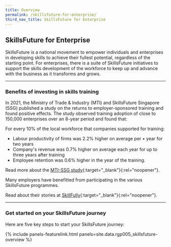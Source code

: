 ```yaml
---
title: Overview
permalink: /skillsfuture-for-enterprise/
third_nav_title: SkillsFuture for Enterprise
---
```


## SkillsFuture for Enterprise

SkillsFuture is a national movement to empower individuals and enterprises in developing skills to achieve their fullest potential, regardless of the starting point. For enterprises, there is a suite of SkillsFuture initiatives to support the skills development of the workforce to keep up and advance with the business as it transforms and grows.


----

### Benefits of investing in skills training

In 2021, the Ministry of Trade & Industry (MTI) and SkillsFuture Singapore (SSG) published a study on the returns to employer-sponsored training and found positive effects. The study observed
training adoption of close to 150,000 enterprises over an 8-year period and found that:

For every 10% of the local workforce that companies supported for training:

- Labour productivity of firms was 2.2% higher on average per • year for two years
- Company's revenue was 0.7% higher on average each year for up to three years after training
- Employee retention was 0.6% higher in the year of the training.

Read more about the [MTI-SSG study](https://www.enterprisejobskills.gov.sg/content/resources/epjs-mti-ssg-study-aug21.pdf){:target="_blank"}{:rel="noopener"}.

Many employers have benefitted from participating in the various SkillsFuture programmes. 

Read about their stories at [SkillFully](https://www.enterprisejobskills.gov.sg/skillfully.html){:target="_blank"}{:rel="noopener"}.   

----

### Get started on your SkillsFuture journey

Here are five key steps to start your SkillsFuture journey:

{% include panels-featurelink.html panels=site.data.rgp005_skillsfuture-overview %}


<script src="/jquery/jquery.min.js"></script>
<script src="/jquery/bp-menu-new-tab.js"></script>
